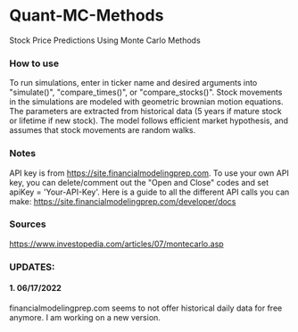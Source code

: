 # Quant-MC-Methods
Stock Price Predictions Using Monte Carlo Methods

### How to use
To run simulations, enter in ticker name and desired arguments into "simulate()", "compare_times()", or "compare_stocks()". 
Stock movements in the simulations are modeled with geometric brownian motion equations. The parameters are extracted from historical data (5 years if mature stock or lifetime if new stock). The model follows efficient market hypothesis, and assumes that stock movements are random walks.

### Notes
API key is from https://site.financialmodelingprep.com. To use your own API key, you can delete/comment out the "Open and Close" codes and set apiKey = 'Your-API-Key'.
Here is a guide to all the different API calls you can make: https://site.financialmodelingprep.com/developer/docs

### Sources
https://www.investopedia.com/articles/07/montecarlo.asp

### UPDATES:

#### 1. 06/17/2022
financialmodelingprep.com seems to not offer historical daily data for free anymore. I am working on a new version.
